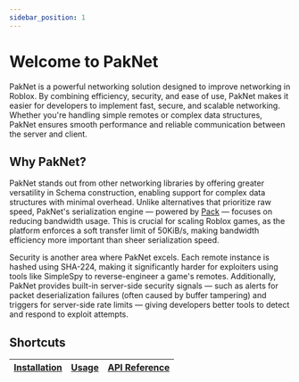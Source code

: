 ```yaml
---
sidebar_position: 1
---
```


# Welcome to PakNet

PakNet is a powerful networking solution designed to improve networking in Roblox. By combining efficiency, security, and ease of use, PakNet makes it easier for developers to implement fast, secure, and scalable networking. Whether you're handling simple remotes or complex data structures, PakNet ensures smooth performance and reliable communication between the server and client.

## Why PakNet?  
<!-- TODO: link to pack gh-pages once created -->
PakNet stands out from other networking libraries by offering greater versatility in Schema construction, enabling support for complex data structures with minimal overhead. Unlike alternatives that prioritize raw speed, PakNet's serialization engine — powered by [Pack](https://github.com/isoopod/Pack) — focuses on reducing bandwidth usage. This is crucial for scaling Roblox games, as the platform enforces a soft transfer limit of 50KiB/s, making bandwidth efficiency more important than sheer serialization speed.  

<!-- Many networking libraries fall into the **"one remote event" trap**, where only a single RemoteEvent or RemoteFunction is used, with an identifier included in every packet. This approach wastes bandwidth, as each packet requires additional bytes for the identifier. PakNet avoids this inefficiency by allowing RakNet (Roblox’s underlying network engine) to handle message routing directly, eliminating unnecessary overhead.   -->

Security is another area where PakNet excels. Each remote instance is hashed using SHA-224, making it significantly harder for exploiters using tools like SimpleSpy to reverse-engineer a game's remotes. Additionally, PakNet provides built-in server-side security signals — such as alerts for packet deserialization failures (often caused by buffer tampering) and triggers for server-side rate limits — giving developers better tools to detect and respond to exploit attempts.  

## Shortcuts

|[Installation](Installation.md)|[Usage](Usage.md)|[API Reference](/api/PakNet)|
|-------------------------------|-----------------|----------------------------|
